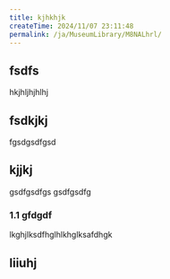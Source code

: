 ```yaml
---
title: kjhkhjk
createTime: 2024/11/07 23:11:48
permalink: /ja/MuseumLibrary/M8NALhrl/
---
```



## fsdfs
hkjhljhjhlhj
## fsdkjkj

fgsdgsdfgsd

## kjjkj

gsdfgsdfgs
gsdfgsdfg

### 1.1 gfdgdf


lkghjlksdfhglhlkhglksafdhgk

## liiuhj

